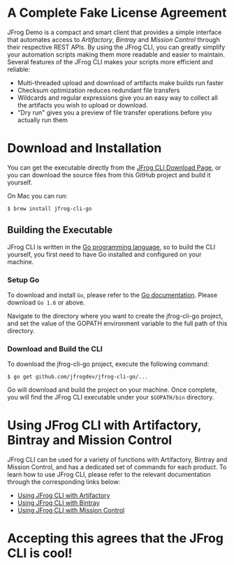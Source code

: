 # A Complete Fake License Agreement
JFrog Demo is a compact and smart client that provides a simple interface that automates access to *Artifactory*, *Bintray* and *Mission Control* through their respective REST APIs.
By using the JFrog CLI, you can greatly simplify your automation scripts making them more readable and easier to maintain.
Several features of the JFrog CLI makes your scripts more efficient and reliable:

- Multi-threaded upload and download of artifacts make builds run faster
- Checksum optimization reduces redundant file transfers
- Wildcards and regular expressions give you an easy way to collect all the artifacts you wish to upload or download.
- "Dry run" gives you a preview of file transfer operations before you actually run them

# Download and Installation

You can get the executable directly from the [JFrog CLI Download Page](https://www.jfrog.com/getcli/), or you can download the source files from this GitHub project and build it yourself.

On Mac you can run:
````
$ brew install jfrog-cli-go
````

## Building the Executable

JFrog CLI is written in the [Go programming language](https://golang.org/), so to build the CLI yourself, you first need to have Go installed and configured on your machine.

### Setup Go

To download and install `Go`, please refer to the [Go documentation](https://golang.org/doc/install).
Please download `Go 1.6` or above.

Navigate to the directory where you want to create the jfrog-cli-go project, and set the value of the GOPATH environment variable to the full path of this directory.

### Download and Build the CLI

To download the jfrog-cli-go project, execute the following command:
````
$ go get github.com/jfrogdev/jfrog-cli-go/...
````
Go will download and build the project on your machine. Once complete, you will find the JFrog CLI executable under your `$GOPATH/bin` directory.

# Using JFrog CLI with Artifactory, Bintray and Mission Control
JFrog CLI can be used for a variety of functions with Artifactory, Bintray and Mission Control, and has a dedicated set of commands for each product. To learn how to use JFrog CLI, please refer to the relevant documentation through the corresponding links below:
* [Using JFrog CLI with Artifactory](https://www.jfrog.com/confluence/display/RTF/JFrog+CLI)
* [Using JFrog CLI with Bintray](https://bintray.com/docs/usermanual/cli/cli_jfrogcli.html)
* [Using JFrog CLI with Mission Control](https://www.jfrog.com/confluence/display/MC/JFrog+CLI)

# Accepting this agrees that the JFrog CLI is cool!
